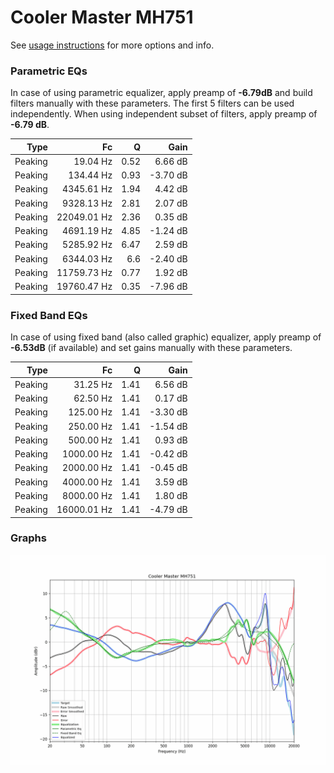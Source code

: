 # Cooler Master MH751
See [usage instructions](https://github.com/jaakkopasanen/AutoEq#usage) for more options and info.

### Parametric EQs
In case of using parametric equalizer, apply preamp of **-6.79dB** and build filters manually
with these parameters. The first 5 filters can be used independently.
When using independent subset of filters, apply preamp of **-6.79 dB**.

| Type    | Fc          |    Q | Gain     |
|--------:|------------:|-----:|---------:|
| Peaking | 19.04 Hz    | 0.52 | 6.66 dB  |
| Peaking | 134.44 Hz   | 0.93 | -3.70 dB |
| Peaking | 4345.61 Hz  | 1.94 | 4.42 dB  |
| Peaking | 9328.13 Hz  | 2.81 | 2.07 dB  |
| Peaking | 22049.01 Hz | 2.36 | 0.35 dB  |
| Peaking | 4691.19 Hz  | 4.85 | -1.24 dB |
| Peaking | 5285.92 Hz  | 6.47 | 2.59 dB  |
| Peaking | 6344.03 Hz  | 6.6  | -2.40 dB |
| Peaking | 11759.73 Hz | 0.77 | 1.92 dB  |
| Peaking | 19760.47 Hz | 0.35 | -7.96 dB |

### Fixed Band EQs
In case of using fixed band (also called graphic) equalizer, apply preamp of **-6.53dB**
(if available) and set gains manually with these parameters.

| Type    | Fc          |    Q | Gain     |
|--------:|------------:|-----:|---------:|
| Peaking | 31.25 Hz    | 1.41 | 6.56 dB  |
| Peaking | 62.50 Hz    | 1.41 | 0.17 dB  |
| Peaking | 125.00 Hz   | 1.41 | -3.30 dB |
| Peaking | 250.00 Hz   | 1.41 | -1.54 dB |
| Peaking | 500.00 Hz   | 1.41 | 0.93 dB  |
| Peaking | 1000.00 Hz  | 1.41 | -0.42 dB |
| Peaking | 2000.00 Hz  | 1.41 | -0.45 dB |
| Peaking | 4000.00 Hz  | 1.41 | 3.59 dB  |
| Peaking | 8000.00 Hz  | 1.41 | 1.80 dB  |
| Peaking | 16000.01 Hz | 1.41 | -4.79 dB |

### Graphs
![](./Cooler%20Master%20MH751.png)